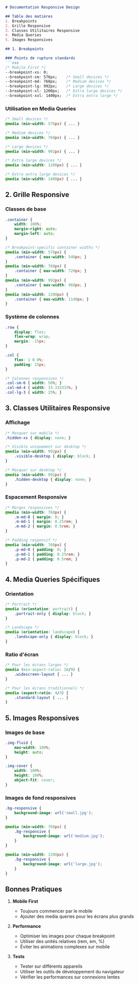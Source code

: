 

```markdown
# Documentation Responsive Design

## Table des matières
1. Breakpoints
2. Grille Responsive
3. Classes Utilitaires Responsive
4. Media Queries
5. Images Responsives

## 1. Breakpoints

### Points de rupture standards
```css
/* Mobile First */
--breakpoint-xs: 0;
--breakpoint-sm: 576px;    /* Small devices */
--breakpoint-md: 768px;    /* Medium devices */
--breakpoint-lg: 992px;    /* Large devices */
--breakpoint-xl: 1200px;   /* Extra large devices */
--breakpoint-xxl: 1400px;  /* Extra extra large */
```

### Utilisation en Media Queries
```css
/* Small devices */
@media (min-width: 576px) { ... }

/* Medium devices */
@media (min-width: 768px) { ... }

/* Large devices */
@media (min-width: 992px) { ... }

/* Extra large devices */
@media (min-width: 1200px) { ... }

/* Extra extra large devices */
@media (min-width: 1400px) { ... }
```

## 2. Grille Responsive

### Classes de base
```css
.container {
    width: 100%;
    margin-right: auto;
    margin-left: auto;
}

/* Breakpoint-specific container widths */
@media (min-width: 576px) {
    .container { max-width: 540px; }
}
@media (min-width: 768px) {
    .container { max-width: 720px; }
}
@media (min-width: 992px) {
    .container { max-width: 960px; }
}
@media (min-width: 1200px) {
    .container { max-width: 1140px; }
}
```

### Système de colonnes
```css
.row {
    display: flex;
    flex-wrap: wrap;
    margin: -15px;
}

.col {
    flex: 1 0 0%;
    padding: 15px;
}

/* Colonnes responsives */
.col-sm-6 { width: 50%; }
.col-md-4 { width: 33.333333%; }
.col-lg-3 { width: 25%; }
```

## 3. Classes Utilitaires Responsive

### Affichage
```css
/* Masquer sur mobile */
.hidden-xs { display: none; }

/* Visible uniquement sur desktop */
@media (min-width: 992px) {
    .visible-desktop { display: block; }
}

/* Masquer sur desktop */
@media (min-width: 992px) {
    .hidden-desktop { display: none; }
}
```

### Espacement Responsive
```css
/* Marges responsives */
@media (min-width: 768px) {
    .m-md-0 { margin: 0; }
    .m-md-1 { margin: 0.25rem; }
    .m-md-2 { margin: 0.5rem; }
}

/* Padding responsif */
@media (min-width: 768px) {
    .p-md-0 { padding: 0; }
    .p-md-1 { padding: 0.25rem; }
    .p-md-2 { padding: 0.5rem; }
}
```

## 4. Media Queries Spécifiques

### Orientation
```css
/* Portrait */
@media (orientation: portrait) {
    .portrait-only { display: block; }
}

/* Landscape */
@media (orientation: landscape) {
    .landscape-only { display: block; }
}
```

### Ratio d'écran
```css
/* Pour les écrans larges */
@media (min-aspect-ratio: 16/9) {
    .widescreen-layout { ... }
}

/* Pour les écrans traditionnels */
@media (aspect-ratio: 4/3) {
    .standard-layout { ... }
}
```

## 5. Images Responsives

### Images de base
```css
.img-fluid {
    max-width: 100%;
    height: auto;
}

.img-cover {
    width: 100%;
    height: 100%;
    object-fit: cover;
}
```

### Images de fond responsives
```css
.bg-responsive {
    background-image: url('small.jpg');
}

@media (min-width: 768px) {
    .bg-responsive {
        background-image: url('medium.jpg');
    }
}

@media (min-width: 1200px) {
    .bg-responsive {
        background-image: url('large.jpg');
    }
}
```

## Bonnes Pratiques

1. **Mobile First**
   - Toujours commencer par le mobile
   - Ajouter des media queries pour les écrans plus grands

2. **Performance**
   - Optimiser les images pour chaque breakpoint
   - Utiliser des unités relatives (rem, em, %)
   - Éviter les animations complexes sur mobile

3. **Tests**
   - Tester sur différents appareils
   - Utiliser les outils de développement du navigateur
   - Vérifier les performances sur connexions lentes
```

